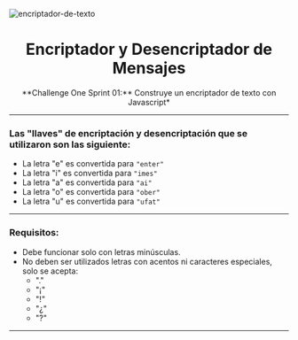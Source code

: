 ![encriptador-de-texto](https://user-images.githubusercontent.com/119550417/214990142-2de68719-c932-4769-93a6-f59dd68f94b7.jpg)

<h1 align="center">Encriptador y Desencriptador de Mensajes</h1>

<p align="center">**Challenge One Sprint 01:** Construye un encriptador de texto con Javascript*</p>

<hr>

<h3>Las "llaves" de encriptación y desencriptación que se utilizaron son las siguiente:  </h3>
  
  - La letra "e" es convertida para `"enter"`
  - La letra "i" es convertida para `"imes"`
  - La letra "a" es convertida para `"ai"`
  - La letra "o" es convertida para `"ober"`
  - La letra "u" es convertida para `"ufat"`
  
<hr>

<h3>Requisitos:</h3>

  - Debe funcionar solo con letras minúsculas.
  - No deben ser utilizados letras con acentos ni caracteres especiales, solo se acepta:
    - "."
    - "¡"
    - "!"
    - "¿"
    - "?"
  <hr>

